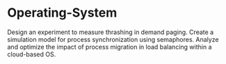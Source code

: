 # Operating-System
Design an experiment to measure thrashing in demand paging. Create a simulation model for process synchronization using semaphores. Analyze and optimize the impact of process migration in load balancing within a cloud-based OS.
